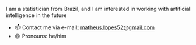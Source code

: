 I am a statistician from Brazil, and I am interested in working with artificial intelligence in the future

- 📫 Contact me via e-mail: matheus.lopes52@gmail.com
- 😄 Pronouns: he/him

